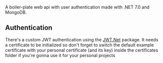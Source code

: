A boiler-plate web api with user authentication made with .NET 7.0 and MongoDB.

## Authentication
There's a custom JWT authentication using the [JWT.Net](https://github.com/jwt-dotnet/jwt) package.
It needs a certificate to be initialized so don't forget to switch the default example certificate with your personal certificate (and its key) inside the certificates folder if you're gonna use it for your personal projects 

